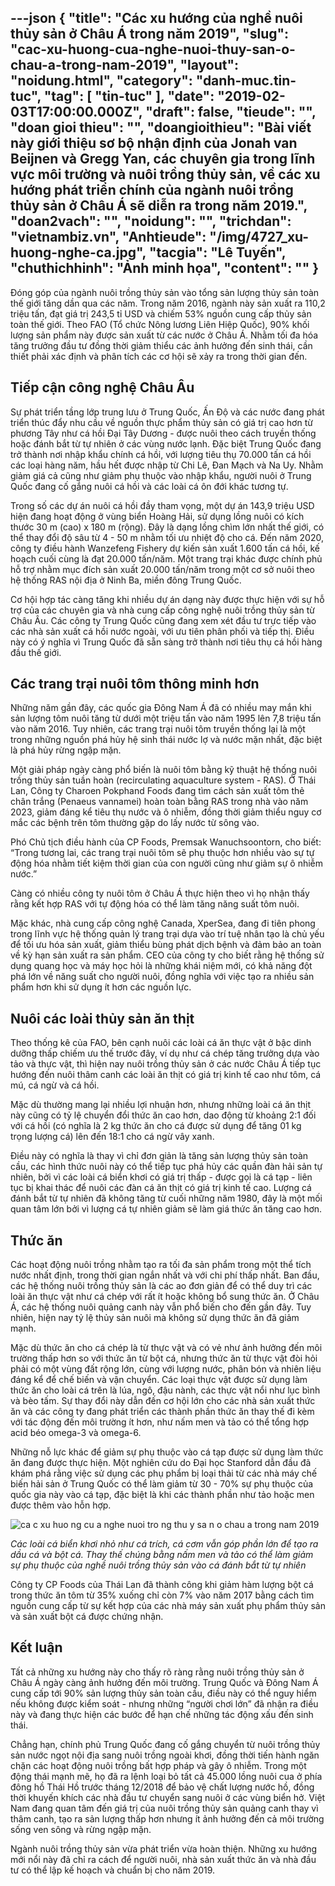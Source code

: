 ---json
{
    "title": "Các xu hướng của nghề nuôi thủy sản ở Châu Á trong năm 2019",
    "slug": "cac-xu-huong-cua-nghe-nuoi-thuy-san-o-chau-a-trong-nam-2019",
    "layout": "noidung.html",
    "category": "danh-muc.tin-tuc",
    "tag": [
        "tin-tuc"
    ],
    "date": "2019-02-03T17:00:00.000Z",
    "draft": false,
    "tieude": "",
    "doan gioi thieu": "",
    "doangioithieu": "Bài viết này giới thiệu sơ bộ nhận định của Jonah van Beijnen và Gregg Yan, các chuyên gia trong lĩnh vực môi trường và nuôi trồng thủy sản, về các xu hướng phát triển chính của ngành nuôi trồng thủy sản ở Châu Á sẽ diễn ra trong năm 2019.",
    "doan2vach": "",
    "noidung": "",
    "trichdan": "vietnambiz.vn",
    "Anhtieude": "/img/4727_xu-huong-nghe-ca.jpg",
    "tacgia": "Lê Tuyến",
    "chuthichhinh": "Ảnh minh họa",
    "__content__": ""
}
---
<p>Đóng góp của ngành nu&ocirc;i trồng thủy sản vào t&ocirc;̉ng sản lượng thủy sản toàn th&ecirc;́ giới tăng d&acirc;̀n qua các năm. Trong năm 2016, ngành này sản xu&acirc;́t ra 110,2 tri&ecirc;̣u t&acirc;́n, đạt giá trị 243,5 tỉ USD và chi&ecirc;́m 53% ngu&ocirc;̀n cung c&acirc;́p thủy sản toàn th&ecirc;́ giới. Theo FAO (T&ocirc;̉ chức N&ocirc;ng lương Li&ecirc;n Hi&ecirc;̣p Qu&ocirc;́c), 90% kh&ocirc;́i lượng sản ph&acirc;̉m này được sản xu&acirc;́t từ các nước ở Ch&acirc;u Á. Nhằm t&ocirc;́i đa hóa tăng trưởng đ&acirc;̀u tư đ&ocirc;̀ng thời giảm thi&ecirc;̉u các ảnh hưởng đ&ecirc;́n sinh thái, c&acirc;̀n thi&ecirc;́t phải xác định và ph&acirc;n tích các cơ h&ocirc;̣i sẽ xảy ra trong thời gian đ&ecirc;́n.</p>

<h2><strong>Ti&ecirc;́p c&acirc;̣n c&ocirc;ng ngh&ecirc;̣ Ch&acirc;u &Acirc;u</strong></h2>

<p>Sự phát tri&ecirc;̉n t&acirc;̀ng lớp trung lưu ở Trung Qu&ocirc;́c, &Acirc;́n Đ&ocirc;̣ và các nước đang phát tri&ecirc;̉n thúc đ&acirc;̉y nhu c&acirc;̀u v&ecirc;̀ ngu&ocirc;̀n thực ph&acirc;̉m thủy sản có giá trị cao hơn từ phương T&acirc;y như cá h&ocirc;̀i Đại T&acirc;y Dương - được nu&ocirc;i theo cách truy&ecirc;̀n th&ocirc;́ng hoặc đánh bắt từ tự nhi&ecirc;n ở các vùng nước lạnh. Đặc bi&ecirc;̣t Trung Qu&ocirc;́c đang trở thành nơi nh&acirc;̣p kh&acirc;̉u chính cá h&ocirc;̀i, với lượng ti&ecirc;u thụ 70.000 t&acirc;́n cá h&ocirc;̀i các loại hàng năm, h&acirc;̀u h&ecirc;́t được nh&acirc;̣p từ Chi L&ecirc;, Đan Mạch và Na Uy. Nhằm giảm giá cả cũng như giảm phụ thu&ocirc;̣c vào nh&acirc;̣p kh&acirc;̉u, người nu&ocirc;i ở Trung Qu&ocirc;́c đang c&ocirc;́ gắng nu&ocirc;i cá h&ocirc;̀i và các loài cá &ocirc;n đới khác tương tự.</p>

<p>Trong s&ocirc;́ các dự án nu&ocirc;i cá h&ocirc;̀i đ&acirc;̀y tham vọng, m&ocirc;̣t dự án 143,9 tri&ecirc;̣u USD hi&ecirc;̣n đang hoạt đ&ocirc;̣ng ở vùng bi&ecirc;̉n Hoàng Hải, sử dụng l&ocirc;̀ng nu&ocirc;i có kích thước 30 m (cao) x 180 m (r&ocirc;̣ng). Đ&acirc;y là dạng l&ocirc;̀ng chìm lớn nh&acirc;́t th&ecirc;́ giới, có th&ecirc;̉ thay đ&ocirc;̉i đ&ocirc;̣ s&acirc;u từ 4 - 50 m nhằm t&ocirc;́i ưu nhi&ecirc;̣t đ&ocirc;̣ cho cá. Đ&ecirc;́n năm 2020, c&ocirc;ng ty đi&ecirc;̀u hành Wanzefeng Fishery dự ki&ecirc;́n sản xu&acirc;́t 1.600 t&acirc;́n cá h&ocirc;̀i, k&ecirc;́ hoạch cu&ocirc;́i cùng là đạt 20.000 t&acirc;́n/năm. Một trang trại kh&aacute;c được ch&iacute;nh phủ hỗ trợ nhằm mục đ&iacute;ch sản xuất 20.000 tấn/năm trong một cơ sở nu&ocirc;i theo hệ thống RAS nội địa ở Ninh Ba, miền đ&ocirc;ng Trung Quốc.</p>

<p>Cơ hội hợp t&aacute;c c&agrave;ng tăng khi nhiều dự &aacute;n dạng n&agrave;y được thực hiện với sự hỗ trợ của c&aacute;c chuy&ecirc;n gia v&agrave; nh&agrave; cung cấp c&ocirc;ng nghệ nu&ocirc;i trồng thủy sản từ Ch&acirc;u &Acirc;u. C&aacute;c c&ocirc;ng ty Trung Quốc cũng đang xem x&eacute;t đầu tư trực tiếp v&agrave;o c&aacute;c nh&agrave; sản xuất c&aacute; hồi nước ngo&agrave;i, với ưu ti&ecirc;n ph&acirc;n phối v&agrave; tiếp thị. Điều n&agrave;y c&oacute; &yacute; nghĩa v&igrave; Trung Quốc đ&atilde; sẵn s&agrave;ng trở th&agrave;nh nơi ti&ecirc;u thụ c&aacute; hồi h&agrave;ng đầu thế giới.</p>

<h2><strong>Các trang trại nu&ocirc;i t&ocirc;m th&ocirc;ng minh hơn</strong></h2>

<p>Những năm g&acirc;̀n đ&acirc;y, các qu&ocirc;́c gia Đ&ocirc;ng Nam &Aacute; đ&atilde; c&oacute; nhiều may mắn khi sản lượng t&ocirc;m nu&ocirc;i tăng từ dưới một triệu tấn v&agrave;o năm 1995 l&ecirc;n 7,8 triệu tấn v&agrave;o năm 2016. Tuy nhi&ecirc;n, c&aacute;c trang trại nu&ocirc;i t&ocirc;m truyền thống lại l&agrave; một trong những ngu&ocirc;̀n phá hủy hệ sinh th&aacute;i nước lợ v&agrave; nước mặn nh&acirc;́t, đặc biệt l&agrave; phá hủy rừng ngập mặn.</p>

<p>Một giải ph&aacute;p ng&agrave;y c&agrave;ng phổ biến l&agrave; nu&ocirc;i t&ocirc;m bằng kỹ thuật h&ecirc;̣ th&ocirc;́ng nu&ocirc;i trồng thủy sản tuần ho&agrave;n (recirculating aquaculture system - RAS). Ở Th&aacute;i Lan, C&ocirc;ng ty Charoen Pokphand Foods đang t&igrave;m c&aacute;ch sản xuất t&ocirc;m thẻ ch&acirc;n trắng (Penaeus vannamei) hoàn toàn bằng RAS trong nh&agrave; v&agrave;o năm 2023, giảm đ&aacute;ng kể ti&ecirc;u thụ nước v&agrave; &ocirc; nhiễm, đ&ocirc;̀ng thời giảm thiểu nguy cơ mắc c&aacute;c bệnh tr&ecirc;n t&ocirc;m thường gặp do l&acirc;́y nước từ s&ocirc;ng vào.</p>

<p>Phó Chủ tịch đi&ecirc;̀u hành của CP Foods, Premsak Wanuchsoontorn, cho bi&ecirc;́t: &ldquo;Trong tương lai, các trang trại nu&ocirc;i t&ocirc;m sẽ phụ thu&ocirc;̣c hơn nhi&ecirc;̀u vào sự tự đ&ocirc;̣ng hóa nhằm ti&ecirc;́t ki&ecirc;̣m thời gian của con người cũng như giảm sự &ocirc; nhi&ecirc;̃m nước.&rdquo;</p>

<p>Càng có nhi&ecirc;̀u c&ocirc;ng ty nu&ocirc;i t&ocirc;m ở Ch&acirc;u Á thực hi&ecirc;̣n theo vì họ nh&acirc;̣n th&acirc;́y rằng k&ecirc;́t hợp RAS với tự đ&ocirc;̣ng hóa có th&ecirc;̉ làm tăng năng su&acirc;́t t&ocirc;m nu&ocirc;i.</p>

<p>Mặc khác, nhà cung c&acirc;́p c&ocirc;ng ngh&ecirc;̣ Canada, XperSea, đang đi ti&ecirc;n phong trong lĩnh vực h&ecirc;̣ th&ocirc;́ng quản lý trang trại dựa vào trí tu&ecirc;̣ nh&acirc;n tạo là chủ y&ecirc;́u đ&ecirc;̉ t&ocirc;́i ưu hóa sản xu&acirc;́t, giảm thi&ecirc;̉u bùng phát dịch b&ecirc;̣nh và đảm bảo an toàn v&ecirc;̀ kỳ hạn sản xu&acirc;́t ra sản ph&acirc;̉m. CEO của c&ocirc;ng ty cho bi&ecirc;́t rằng h&ecirc;̣ th&ocirc;́ng sử dụng quang học và máy học hỏi là những khái ni&ecirc;̣m mới, có khả năng đ&ocirc;̣t phá lớn v&ecirc;̀ năng su&acirc;́t cho người nu&ocirc;i, đ&ocirc;̀ng nghĩa với vi&ecirc;̣c tạo ra nhi&ecirc;̀u sản ph&acirc;̉m hơn khi sử dụng ít hơn các ngu&ocirc;̀n lực.</p>

<h2><strong>Nu&ocirc;i các loài thủy sản ăn thịt</strong></h2>

<p>Theo th&ocirc;́ng k&ecirc; của FAO, b&ecirc;n cạnh nu&ocirc;i các loài cá ăn thực v&acirc;̣t ở b&acirc;̣c dinh dưỡng th&acirc;́p chi&ecirc;́m ưu th&ecirc;́ trước đ&acirc;y, ví dụ như cá chép tăng trưởng dựa vào tảo và thực v&acirc;̣t, thì hi&ecirc;̣n nay nu&ocirc;i trồng thủy sản ở các nước Ch&acirc;u Á ti&ecirc;́p tục hướng đ&ecirc;́n nu&ocirc;i th&acirc;m canh các loài ăn thịt có giá trị kinh t&ecirc;́ cao như t&ocirc;m, cá mú, cá ngừ và cá h&ocirc;̀i.</p>

<p>Mặc d&ugrave; thường mang lại nhi&ecirc;̀u lợi nhu&acirc;̣n hơn, nhưng những loài cá ăn thịt n&agrave;y cũng c&oacute; tỷ lệ chuyển đổi thức ăn cao hơn, dao động từ khoảng 2:1 đối với c&aacute; hồi (c&oacute; nghĩa l&agrave; 2 kg thức ăn cho cá được sử dụng để tăng 01 kg trọng lượng cá) l&ecirc;n đến 18:1 cho c&aacute; ngừ v&acirc;y xanh.</p>

<p>Điều n&agrave;y c&oacute; nghĩa l&agrave; thay v&igrave; chỉ đơn giản l&agrave; tăng sản lượng thủy sản to&agrave;n cầu, c&aacute;c h&igrave;nh thức nu&ocirc;i n&agrave;y c&oacute; thể tiếp tục phá hủy các qu&acirc;̀n đàn hải sản tự nhi&ecirc;n, bởi v&igrave; c&aacute;c lo&agrave;i c&aacute; bi&ecirc;̉n khơi c&oacute; gi&aacute; trị thấp - được gọi l&agrave; c&aacute; tạp - li&ecirc;n tục bị khai thác để nu&ocirc;i các đàn cá ăn thịt c&oacute; gi&aacute; trị kinh t&ecirc;́ cao. Lượng cá đ&aacute;nh bắt từ tự nhi&ecirc;n đ&atilde; kh&ocirc;ng tăng từ cuối những năm 1980, đ&acirc;y l&agrave; một mối quan t&acirc;m lớn bởi v&igrave; lượng cá tự nhi&ecirc;n giảm sẽ làm giá thức ăn tăng cao hơn.</p>

<h2><strong>Thức ăn</strong></h2>

<p>Các hoạt động nu&ocirc;i trồng nhằm tạo ra t&ocirc;́i đa sản ph&acirc;̉m trong một th&ecirc;̉ tích nước nhất định, trong thời gian ngắn nhất và với chi ph&iacute; thấp nhất. Ban đ&acirc;̀u, c&aacute;c hệ thống nu&ocirc;i trồng thủy sản l&agrave; c&aacute;c ao đơn giản đ&ecirc;̉ c&oacute; thể duy tr&igrave; c&aacute;c lo&agrave;i ăn thực v&acirc;̣t như c&aacute; ch&eacute;p với rất &iacute;t hoặc kh&ocirc;ng bổ sung thức ăn. Ở Ch&acirc;u &Aacute;, c&aacute;c hệ thống nu&ocirc;i quảng canh n&agrave;y vẫn phổ biến cho đến gần đ&acirc;y. Tuy nhi&ecirc;n, hi&ecirc;̣n nay tỷ l&ecirc;̣ thủy sản nu&ocirc;i mà kh&ocirc;ng sử dụng thức ăn đã giảm mạnh.</p>

<p>Mặc d&ugrave; thức ăn cho c&aacute; ch&eacute;p l&agrave; từ thực vật v&agrave; c&oacute; vẻ như ảnh hưởng đ&ecirc;́n m&ocirc;i trường thấp hơn so với thức ăn từ bột c&aacute;, nhưng thức ăn từ thực vật đ&ograve;i hỏi phải c&oacute; một v&ugrave;ng đất rộng lớn, cùng với lượng nước, ph&acirc;n b&oacute;n v&agrave; nhi&ecirc;n liệu đ&aacute;ng kể để chế biến v&agrave; vận chuyển. C&aacute;c loại thực v&acirc;̣t được sử dụng l&agrave;m thức ăn cho loài cá tr&ecirc;n l&agrave; l&uacute;a, ng&ocirc;, đậu n&agrave;nh, các thực vật nổi như lục b&igrave;nh v&agrave; b&egrave;o t&acirc;́m. Sự thay đổi n&agrave;y dẫn đến cơ hội lớn cho c&aacute;c nh&agrave; sản xuất thức ăn v&agrave; c&aacute;c c&ocirc;ng ty đang ph&aacute;t triển c&aacute;c th&agrave;nh phần thức ăn thay thế đi k&egrave;m với t&aacute;c động đ&ecirc;́n m&ocirc;i trường ít hơn, như nấm men v&agrave; tảo c&oacute; thể tổng hợp acid b&eacute;o omega-3 v&agrave; omega-6.</p>

<p>Những nỗ lực kh&aacute;c để giảm sự phụ thuộc v&agrave;o c&aacute; tạp được sử dụng làm thức ăn đang được thực hiện. Một nghi&ecirc;n cứu do Đại học Stanford dẫn đầu đ&atilde; khám phá rằng việc sử dụng c&aacute;c phụ ph&acirc;̉m bị loại thải từ c&aacute;c nh&agrave; m&aacute;y chế biến hải sản ở Trung Quốc c&oacute; thể l&agrave;m giảm từ 30 - 70% sự phụ thuộc của quốc gia này v&agrave;o c&aacute; tạp, đặc biệt l&agrave; khi c&aacute;c th&agrave;nh phần như tảo hoặc men được th&ecirc;m v&agrave;o hỗn hợp.</p>

<p><img alt="ca c xu huo ng cu a nghe nuoi tro ng thu y sa n o chau a trong nam 2019" src="https://vietnambiz.vn/stores/news_dataimages/hanhtt/012019/15/17/ca-c-xu-huo-ng-cu-a-nghe-nuoi-tro-ng-thu-y-sa-n-o-chau-a-trong-nam-2019-45-.5500.jpg" title="Các xu hướng của nghề nuôi trồng thủy sản ở Châu Á trong năm 2019" /></p>

<p><em>Các loài cá bi&ecirc;̉n khơi nhỏ như cá trích, cá cơm v&acirc;̃n góp ph&acirc;̀n lớn đ&ecirc;̉ tạo ra d&acirc;̀u cá và b&ocirc;̣t cá. Thay th&ecirc;́ chúng bằng n&acirc;́m men và tảo có th&ecirc;̉ làm giảm sự phụ thu&ocirc;̣c của ngh&ecirc;̀ nu&ocirc;i trồng thủy sản vào cá đánh bắt từ tự nhi&ecirc;n</em></p>

<p>C&ocirc;ng ty CP Foods của Th&aacute;i Lan đ&atilde; th&agrave;nh c&ocirc;ng khi giảm h&agrave;m lượng bột c&aacute; trong thức ăn t&ocirc;m từ 35% xuống chỉ c&ograve;n 7% v&agrave;o năm 2017 bằng c&aacute;ch t&igrave;m nguồn cung c&acirc;́p từ sự kết hợp của c&aacute;c nh&agrave; m&aacute;y sản xuất phụ phẩm thủy sản v&agrave; sản xu&acirc;́t bột cá được chứng nhận.</p>

<h2><strong>Kết luận</strong></h2>

<p>Tất cả những xu hướng n&agrave;y cho thấy r&otilde; r&agrave;ng rằng nu&ocirc;i trồng thủy sản ở Ch&acirc;u Á ngày càng ảnh hưởng đ&ecirc;́n m&ocirc;i trường. Trung Quốc v&agrave; Đ&ocirc;ng Nam &Aacute; cung c&acirc;́p tới 90% sản lượng thủy sản to&agrave;n cầu, điều n&agrave;y c&oacute; thể nguy hiểm nếu kh&ocirc;ng được kiểm so&aacute;t - nhưng những &ldquo;người chơi lớn&rdquo; đ&atilde; nhận ra điều n&agrave;y v&agrave; đang thực hiện c&aacute;c bước để hạn chế những t&aacute;c động x&acirc;́u đ&ecirc;́n sinh th&aacute;i.</p>

<p>Chẳng hạn, ch&iacute;nh phủ Trung Quốc đang cố gắng chuyển từ nu&ocirc;i trồng thủy sản nước ngọt nội địa sang nu&ocirc;i tr&ocirc;̀ng ngo&agrave;i khơi, đ&ocirc;̀ng thời ti&ecirc;́n hành ngăn chặn c&aacute;c hoạt động nu&ocirc;i trồng bất hợp ph&aacute;p v&agrave; g&acirc;y &ocirc; nhiễm. Trong một động th&aacute;i mạnh mẽ, họ đ&atilde; ra lệnh loại bỏ tất cả 45.000 lồng nu&ocirc;i cua ở ph&iacute;a đ&ocirc;ng hồ Thái H&ocirc;̀ trước th&aacute;ng 12/2018 để bảo vệ chất lượng nước hồ, đồng thời khuyến kh&iacute;ch các nhà đ&acirc;̀u tư chuyển sang nu&ocirc;i ở các vùng bi&ecirc;̉n hở. Việt Nam đang quan t&acirc;m đ&ecirc;́n gi&aacute; trị của nu&ocirc;i trồng thủy sản quảng canh thay v&igrave; th&acirc;m canh, tạo ra sản lượng thấp hơn nhưng &iacute;t ảnh hưởng đến cả m&ocirc;i trường sống ven s&ocirc;ng v&agrave; rừng ngập mặn.</p>

<p>Ngành nu&ocirc;i trồng thủy sản vừa ph&aacute;t triển vừa hoàn thi&ecirc;̣n. Những xu hướng mới nổi n&agrave;y đã chỉ ra cách đ&ecirc;̉ người nu&ocirc;i, nh&agrave; sản xuất thức ăn v&agrave; nh&agrave; đầu tư c&oacute; thể lập kế hoạch v&agrave; chuẩn bị cho năm 2019.</p>
